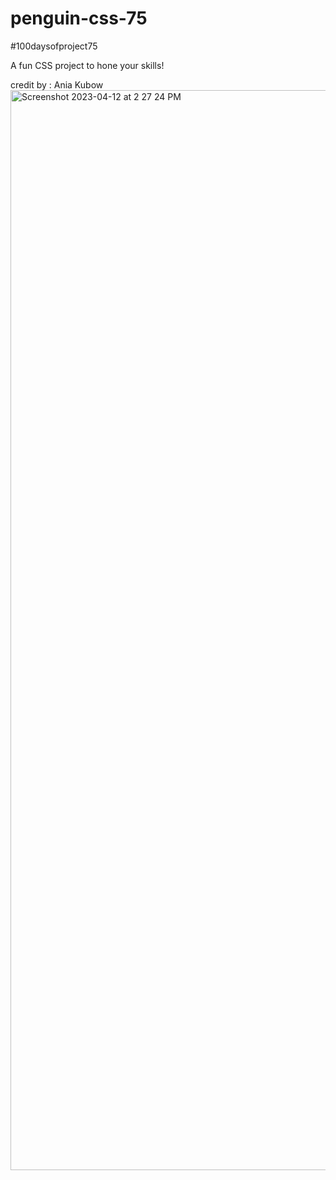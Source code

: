 # penguin-css-75
#100daysofproject75

A fun CSS project to hone your skills!

credit by : Ania Kubow
<img width="1728" alt="Screenshot 2023-04-12 at 2 27 24 PM" src="https://user-images.githubusercontent.com/91402082/231590474-1ebeab3e-9358-4c86-9b23-047638a104d3.png">

